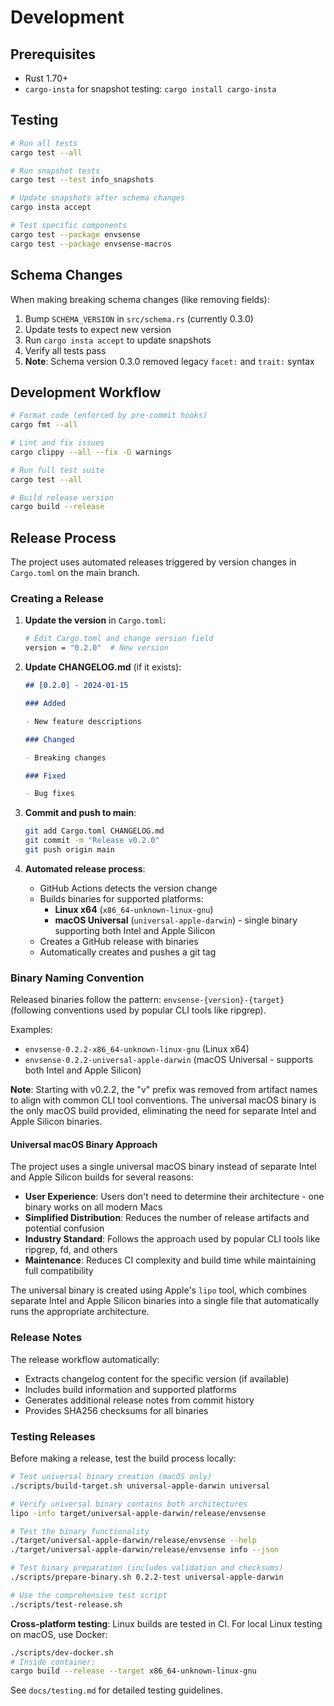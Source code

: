 # Development

## Prerequisites

- Rust 1.70+
- `cargo-insta` for snapshot testing: `cargo install cargo-insta`

## Testing

```bash
# Run all tests
cargo test --all

# Run snapshot tests
cargo test --test info_snapshots

# Update snapshots after schema changes
cargo insta accept

# Test specific components
cargo test --package envsense
cargo test --package envsense-macros
```

## Schema Changes

When making breaking schema changes (like removing fields):

1. Bump `SCHEMA_VERSION` in `src/schema.rs` (currently 0.3.0)
2. Update tests to expect new version
3. Run `cargo insta accept` to update snapshots
4. Verify all tests pass
5. **Note**: Schema version 0.3.0 removed legacy `facet:` and `trait:` syntax

## Development Workflow

```bash
# Format code (enforced by pre-commit hooks)
cargo fmt --all

# Lint and fix issues
cargo clippy --all --fix -D warnings

# Run full test suite
cargo test --all

# Build release version
cargo build --release
```

## Release Process

The project uses automated releases triggered by version changes in `Cargo.toml`
on the main branch.

### Creating a Release

1. **Update the version** in `Cargo.toml`:

   ```bash
   # Edit Cargo.toml and change version field
   version = "0.2.0"  # New version
   ```

2. **Update CHANGELOG.md** (if it exists):

   ```markdown
   ## [0.2.0] - 2024-01-15

   ### Added

   - New feature descriptions

   ### Changed

   - Breaking changes

   ### Fixed

   - Bug fixes
   ```

3. **Commit and push to main**:

   ```bash
   git add Cargo.toml CHANGELOG.md
   git commit -m "Release v0.2.0"
   git push origin main
   ```

4. **Automated release process**:
   - GitHub Actions detects the version change
   - Builds binaries for supported platforms:
     - **Linux x64** (`x86_64-unknown-linux-gnu`)
     - **macOS Universal** (`universal-apple-darwin`) - single binary supporting
       both Intel and Apple Silicon
   - Creates a GitHub release with binaries
   - Automatically creates and pushes a git tag

### Binary Naming Convention

Released binaries follow the pattern: `envsense-{version}-{target}` (following
conventions used by popular CLI tools like ripgrep).

Examples:

- `envsense-0.2.2-x86_64-unknown-linux-gnu` (Linux x64)
- `envsense-0.2.2-universal-apple-darwin` (macOS Universal - supports both Intel
  and Apple Silicon)

**Note**: Starting with v0.2.2, the "v" prefix was removed from artifact names
to align with common CLI tool conventions. The universal macOS binary is the
only macOS build provided, eliminating the need for separate Intel and Apple
Silicon binaries.

#### Universal macOS Binary Approach

The project uses a single universal macOS binary instead of separate Intel and
Apple Silicon builds for several reasons:

- **User Experience**: Users don't need to determine their architecture - one
  binary works on all modern Macs
- **Simplified Distribution**: Reduces the number of release artifacts and
  potential confusion
- **Industry Standard**: Follows the approach used by popular CLI tools like
  ripgrep, fd, and others
- **Maintenance**: Reduces CI complexity and build time while maintaining full
  compatibility

The universal binary is created using Apple's `lipo` tool, which combines
separate Intel and Apple Silicon binaries into a single file that automatically
runs the appropriate architecture.

### Release Notes

The release workflow automatically:

- Extracts changelog content for the specific version (if available)
- Includes build information and supported platforms
- Generates additional release notes from commit history
- Provides SHA256 checksums for all binaries

### Testing Releases

Before making a release, test the build process locally:

```bash
# Test universal binary creation (macOS only)
./scripts/build-target.sh universal-apple-darwin universal

# Verify universal binary contains both architectures
lipo -info target/universal-apple-darwin/release/envsense

# Test the binary functionality
./target/universal-apple-darwin/release/envsense --help
./target/universal-apple-darwin/release/envsense info --json

# Test binary preparation (includes validation and checksums)
./scripts/prepare-binary.sh 0.2.2-test universal-apple-darwin

# Use the comprehensive test script
./scripts/test-release.sh
```

**Cross-platform testing**: Linux builds are tested in CI. For local Linux
testing on macOS, use Docker:

```bash
./scripts/dev-docker.sh
# Inside container:
cargo build --release --target x86_64-unknown-linux-gnu
```

See `docs/testing.md` for detailed testing guidelines.
